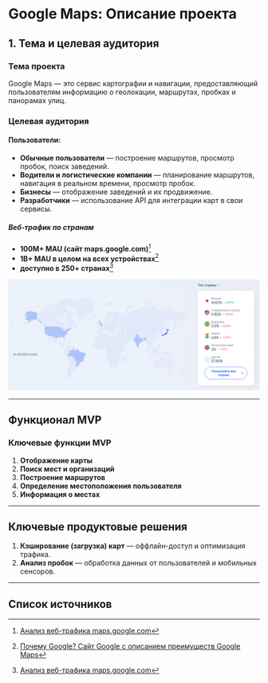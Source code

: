 # Google Maps: Описание проекта

## 1. Тема и целевая аудитория

### **Тема проекта**

Google Maps — это сервис картографии и навигации, предоставляющий пользователям информацию о геолокации, маршрутах, пробках и панорамах улиц.

### **Целевая аудитория**

#### **Пользователи:**

-   **Обычные пользователи** — построение маршрутов, просмотр пробок, поиск заведений.
-   **Водители и логистические компании** — планирование маршрутов, навигация в реальном времени, просмотр пробок.
-   **Бизнесы** — отображение заведений и их продвижение.
-   **Разработчики** — использование API для интеграции карт в свои сервисы.

##### Веб-трафик по странам

-   **100M+ MAU (сайт maps.google.com)**[^1]
-   **1B+ MAU в целом на всех устройствах**[^2]
-   **доступно в 250+ странах**[^1]

![Траффик по странам](assets/on-map.png)

---

## Функционал MVP

### **Ключевые функции MVP**

1. **Отображение карты**
2. **Поиск мест и организаций**
3. **Построение маршрутов**
4. **Определение местоположения пользователя**
5. **Информация о местах**

---

## Ключевые продуктовые решения

1. **Кэширование (загрузка) карт** — оффлайн-доступ и оптимизация трафика.
2. **Анализ пробок** — обработка данных от пользователей и мобильных сенсоров.

---

## Список источников

[^1]: [Анализ веб-трафика maps.google.com](https://www.similarweb.com/website/maps.google.com/#geography)
[^2]: [Почему Google? Сайт Google с описанием преимуществ Google Maps](https://mapsplatform.google.com/why-google/)
